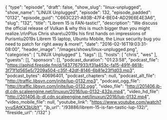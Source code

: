 {
  "type": "episode",
  "draft": false,
  "show_slug": "linux-unplugged",
  "show_name": "LINUX Unplugged",
  "episode": 132,
  "episode_padded": "0132",
  "episode_guid": "C663C221-A93B-47F4-BE04-AD29E6E4E3A6",
  "slug": "132",
  "title": "Librem 15 is FAN-tastic!",
  "description": "We discuss the official release of Vulkan & why this is much bigger than you might realize.\n\nPlus Chris share\u2019s his first hands on impressions of Purism\u2019s Librem 15 laptop, Ubuntu Mobile, the Linux security bug you need to patch for right away & more!",
  "date": "2016-02-16T19:03:31-08:00",
  "header_image": "/images/shows/linux-unplugged.png",
  "categories": [
    "LINUX Unplugged"
  ],
  "tags": [],
  "hosts": [
    "chris",
    "wes"
  ],
  "guests": [],
  "sponsors": [],
  "podcast_duration": "01:23:58",
  "podcast_file": "https://aphid.fireside.fm/d/1437767933/f31a453c-fa15-491f-8618-3f71f1d565e5/7209a504-c35f-42df-8146-6b81e23f1d03.mp3",
  "podcast_bytes": 40696401,
  "podcast_chapters": null,
  "podcast_alt_file": "http://traffic.libsyn.com/jnite/lup-0132.mp3",
  "podcast_ogg_file": "http://traffic.libsyn.com/jnite/lup-0132.ogg",
  "video_file": "http://201406.jb-dl.cdn.scaleengine.net/linuxun/2016/lup-0132-432p.mp4",
  "video_hd_file": "http://201406.jb-dl.cdn.scaleengine.net/linuxun/2016/lup-0132.mp4",
  "video_mobile_file": null,
  "youtube_link": "https://www.youtube.com/watch?v=uSAtKX3bUbY",
  "jb_url": "/93886/librem-15-is-fan-tastic-lup-132/",
  "fireside_url": "/132"
}


